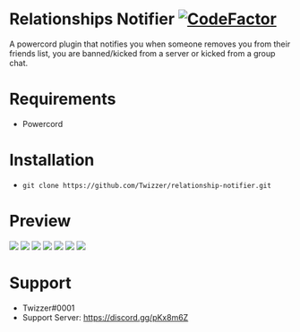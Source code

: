 # Relationships Notifier [![CodeFactor](https://www.codefactor.io/repository/github/hellbound1337/relationships-notifier/badge)](https://www.codefactor.io/repository/github/Twizzer/relationships-notifier)

A powercord plugin that notifies you when someone removes you from their friends list, you are banned/kicked from a server or kicked from a group chat.

# Requirements

-  Powercord

# Installation

-  `git clone https://github.com/Twizzer/relationship-notifier.git`

# Preview

<img src="https://i.imgur.com/5sdFepE.png"/>
<img src="https://i.imgur.com/xs2IvJh.png"/>
<img src="https://i.imgur.com/XrPBOIQ.png"/>
<img src="https://i.imgur.com/x8Ac0HS.png"/>
<img src="https://i.imgur.com/l8vH1TX.png"/>
<img src="https://i.imgur.com/AOLOpn4.png"/>
<img src="https://i.imgur.com/SKDP0y8.png"/>

# Support

-  Twizzer#0001
-  Support Server: https://discord.gg/pKx8m6Z
